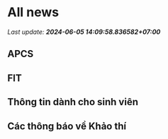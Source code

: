 # All news
_Last update: **2024-06-05 14:09:58.836582+07:00**_
## APCS
## FIT

## Thông tin dành cho sinh viên

## Các thông báo về Khảo thí
